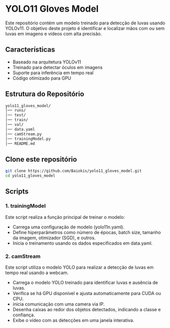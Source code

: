 # YOLO11 Gloves Model

Este repositório contém um modelo treinado para detecção de luvas usando YOLOv11. O objetivo deste projeto é identificar e localizar mãos com ou sem luvas em imagens e vídeos com alta precisão.

## Características

* Baseado na arquitetura YOLOv11
* Treinado para detectar óculos em imagens
* Suporte para inferência em tempo real
* Código otimizado para GPU

## Estrutura do Repositório

```bash
yolo11_gloves_model/
│── runs/            
│── test/
│── train/
│── val/
│── data.yaml
│── camStream.py
│── trainingModel.py
│── README.md            
```

## Clone este repositório

```bash
git clone https://github.com/Baiokis/yolo11_gloves_model.git
cd yolo11_gloves_model
```

## Scripts

### 1. trainingModel

Este script realiza a função principal de treinar o modelo:

* Carrega uma configuração de modelo (yolo11n.yaml).
* Define hiperparâmetros como número de épocas, batch size, tamanho da imagem, otimizador (SGD), e outros.
* Inicia o treinamento usando os dados especificados em data.yaml.

### 2. camStream

Este script utiliza o modelo YOLO para realizar a detecção de luvas em tempo real usando a webcam.

* Carrega o modelo YOLO treinado para identificar luvas e ausência de luvas.
* Verifica se há GPU disponível e ajusta automaticamente para CUDA ou CPU.
* inicia comunicação com uma camera via IP.
* Desenha caixas ao redor dos objetos detectados, indicando a classe e confiança.
* Exibe o vídeo com as detecções em uma janela interativa.

